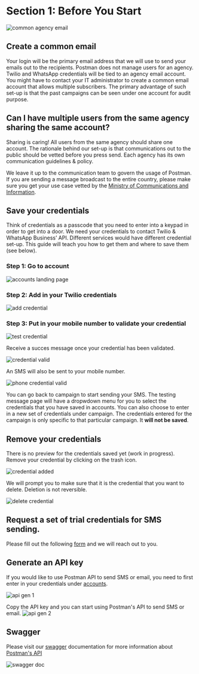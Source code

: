 # Section 1: Before You Start

![common agency email](./assets/alert-postman-common-email.png)
## Create a common email
Your login will be the primary email address that we will use to send your emails out to the recipients. Postman does not manage users for an agency. Twilio and WhatsApp credentials will be tied to an agency email account. You might have to contact your IT administrator to create a common email account that allows multiple subscribers. The primary advantage of such set-up is that the past campaigns can be seen under one account for audit purpose. 

## Can I have multiple users from the same agency sharing the same account?
Sharing is caring! All users from the same agency should share one account. The rationale behind our set-up is that communications out to the public should be vetted before you press send. Each agency has its own communication guidelines & policy. 

We leave it up to the communication team to govern the usage of Postman. If you are sending a message broadcast to the entire country, please make sure you get your use case vetted by the [Ministry of Communications and Information](https://www.mci.gov.sg/ "Ministry of Communications and Information").  

## Save your credentials

Think of credentials as a passcode that you need to enter into a keypad in order to get into a door. We need your credentials to contact Twilio & WhatsApp Business’ API. Different services would have different credential set-up. This guide will teach you how to get them and where to save them (see below).

### Step 1: Go to account
![accounts landing page](./assets/accounts-landing.jpg)

### Step 2: Add in your Twilio credentials
![add credential](./assets/accounts-enter-cred.jpg)

### Step 3: Put in your mobile number to validate your credential
![test credential](./assets/accounts-test-cred.jpg)

Receive a succes message once your credential has been validated. 

![credential valid](./assets/accounts-cred-valid.jpg)

An SMS will also be sent to your mobile number.

![phone credential valid](./assets/phone-cred-valid.jpg)

You can go back to campaign to start sending your SMS. The testing message page will have a dropwdown menu for you to select the credentials that you have saved in accounts. You can also choose to enter in a new set of credentials under campaign. The credentials entered for the campaign is only specific to that particular campaign. It **will not be saved**. 

## Remove your credentials

There is no preview for the credentials saved yet (work in progress). Remove your credential by clicking on the trash icon. 

![credential added](./assets/accounts-cred-added.jpg)

We will prompt you to make sure that it is the credential that you want to delete. Deletion is not reversible. 

![delete credential](./assets/accounts-delete-cred.jpg)

## Request a set of trial credentials for SMS sending. 

Please fill out the following [form](https://form.gov.sg/5ebcd3b652407a00116942ec "FormSG form") and we will reach out to you.  

## Generate an API key

If you would like to use Postman API to send SMS or email, you need to first enter in your credentials under [accounts](./before-you-start.html#save-your-credentials "credentials").  

![api gen 1](./assets/accounts-api-gen-1.jpg)

Copy the API key and you can start using Postman's API to send SMS or email. 
![api gen 2](./assets/accounts-api-gen-2.jpg)

## Swagger

 Please visit our [swagger](https://api-staging.postman.gov.sg/docs/ "Postman Swagger File")  documentation for more information about [Postman's API]( https://api-staging.postman.gov.sg/docs/ "Postman Swagger File") 
 
![swagger doc](./assets/swagger.jpg)
